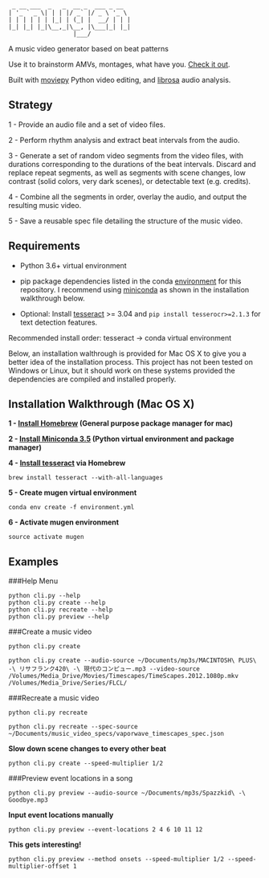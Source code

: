 ```
                                   
 _ __ ___  _   _  __ _  ___ _ __  
| '_ ` _ \| | | |/ _` |/ _ \ '_ \ 
| | | | | | |_| | (_| |  __/ | | |
|_| |_| |_|\__,_|\__, |\___|_| |_|
                  |___/            
```

A music video generator based on beat patterns

Use it to brainstorm AMVs, montages, what have you. [Check it out](https://youtu.be/ZlTR6XULe5M).

Built with [moviepy](https://github.com/Zulko/moviepy) Python video editing, and [librosa](https://github.com/librosa/librosa) audio analysis.

## Strategy

1 - Provide an audio file and a set of video files.

2 - Perform rhythm analysis and extract beat intervals from the audio.

3 - Generate a set of random video segments from the video files, with durations corresponding to the durations of the beat intervals. Discard and replace repeat segments, as well as segments with scene changes, low contrast (solid colors, very dark scenes), or detectable text (e.g. credits).

4 - Combine all the segments in order, overlay the audio, and output the resulting music video.

5 - Save a reusable spec file detailing the structure of the music video. 

## Requirements

- Python 3.6+ virtual environment

- pip package dependencies listed in the conda [environment](environment.yml) for this repository. I recommend using [miniconda](http://conda.pydata.org/miniconda.html) as shown in the installation walkthrough below.

- Optional: Install [tesseract](https://github.com/tesseract-ocr/tesseract) >= 3.04 and `pip install tesserocr>=2.1.3` for text detection features.

Recommended install order: tesseract -> conda virtual environment 

Below, an installation walthrough is provided for Mac OS X to give you a better idea of the installation process. This project has not been tested on Windows or Linux, but it should work on these systems provided the dependencies are compiled and installed properly.

## Installation Walkthrough (Mac OS X)

**1 - [Install Homebrew](http://brew.sh/) (General purpose package manager for mac)**

**2 - [Install Miniconda 3.5](http://conda.pydata.org/miniconda.html) (Python virtual environment and package manager)**

**4 - [Install tesseract](https://github.com/tesseract-ocr/tesseract) via Homebrew**

`brew install tesseract --with-all-languages`

**5 - Create mugen virtual environment**

`conda env create -f environment.yml`

**6 - Activate mugen environment**

`source activate mugen`

## Examples

###Help Menu

```
python cli.py --help
python cli.py create --help
python cli.py recreate --help
python cli.py preview --help
```

###Create a music video

`python cli.py create`

`python cli.py create --audio-source ~/Documents/mp3s/MACINTOSH\ PLUS\ -\ リサフランク420\ -\ 現代のコンピュー.mp3 --video-source /Volumes/Media_Drive/Movies/Timescapes/TimeScapes.2012.1080p.mkv /Volumes/Media_Drive/Series/FLCL/`

###Recreate a music video

`python cli.py recreate`

`python cli.py recreate --spec-source ~/Documents/music_video_specs/vaporwave_timescapes_spec.json`

**Slow down scene changes to every other beat**

`python cli.py create --speed-multiplier 1/2`

###Preview event locations in a song

`python cli.py preview --audio-source ~/Documents/mp3s/Spazzkid\ -\ Goodbye.mp3`

**Input event locations manually**

`python cli.py preview --event-locations 2 4 6 10 11 12`

**This gets interesting!**

`python cli.py preview --method onsets --speed-multiplier 1/2 --speed-multiplier-offset 1`




